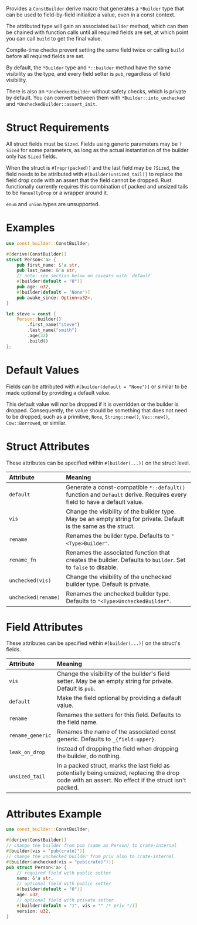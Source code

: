 Provides a `ConstBuilder` derive macro that generates a `*Builder` type
that can be used to field-by-field initialize a value, even in a const
context.

The attributed type will gain an associated `builder` method, which can then
be chained with function calls until all required fields are set, at which
point you can call `build` to get the final value.

Compile-time checks prevent setting the same field twice or calling `build`
before all required fields are set.

By default, the `*Builder` type and `*::builder` method have the same
visibility as the type, and every field setter is `pub`, regardless of field
visibility.

There is also an `*UncheckedBuilder` without safety checks, which is
private by default. You can convert between them with
`*Builder::into_unchecked` and `*UncheckedBuilder::assert_init`.

# Struct Requirements

All struct fields must be `Sized`. Fields using generic parameters may be
`?Sized` for some parameters, as long as the actual instantiation
of the builder only has `Sized` fields.

When the struct is `#[repr(packed)]` and the last field may be
`?Sized`, the field needs to be attributed with `#[builder(unsized_tail)]`
to replace the field drop code with an assert that the field cannot be dropped.
Rust functionally currently requires this combination of packed and unsized
tails to be `ManuallyDrop` or a wrapper around it.

`enum` and `union` types are unsupported.

# Examples

```rust
use const_builder::ConstBuilder;

#[derive(ConstBuilder)]
struct Person<'a> {
    pub first_name: &'a str,
    pub last_name: &'a str,
    // note: see section below on caveats with `default`
    #[builder(default = "0")]
    pub age: u32,
    #[builder(default = "None")]
    pub awake_since: Option<u32>,
}

let steve = const {
    Person::builder()
        .first_name("steve")
        .last_name("smith")
        .age(32)
        .build()
};
```

# Default Values

Fields can be attributed with `#[builder(default = "None")]` or similar to
be made optional by providing a default value.

This default value will _not_ be dropped if it is overridden or the builder
is dropped. Consequently, the value should be something that does not need
to be dropped, such as a primitive, `None`, `String::new()`,
`Vec::new()`, `Cow::Borrowed`, or similar.

# Struct Attributes

These attributes can be specified within `#[builder(...)]` on the struct
level.

| Attribute           | Meaning |
|:------------------- |:------- |
| `default`           | Generate a const-compatible `*::default()` function and `Default` derive. Requires every field to have a default value. |
| `vis`               | Change the visibility of the builder type. May be an empty string for private. Default is the same as the struct. |
| `rename`            | Renames the builder type. Defaults to `"<Type>Builder"`. |
| `rename_fn`         | Renames the associated function that creates the builder. Defaults to `builder`. Set to `false` to disable. |
| `unchecked(vis)`    | Change the visibility of the unchecked builder type. Default is private. |
| `unchecked(rename)` | Renames the unchecked builder type. Defaults to `"<Type>UncheckedBuilder"`. |

# Field Attributes

These attributes can be specified within `#[builder(...)]` on the struct's
fields.

| Attribute        | Meaning |
|:---------------- |:------- |
| `vis`            | Change the visibility of the builder's field setter. May be an empty string for private. Default is `pub`. |
| `default`        | Make the field optional by providing a default value. |
| `rename`         | Renames the setters for this field. Defaults to the field name. |
| `rename_generic` | Renames the name of the associated const generic. Defaults to `_{field:upper}`. |
| `leak_on_drop`   | Instead of dropping the field when dropping the builder, do nothing. |
| `unsized_tail`   | In a packed struct, marks the last field as potentially being unsized, replacing the drop code with an assert. No effect if the struct isn't packed. |

# Attributes Example

```rust
use const_builder::ConstBuilder;

#[derive(ConstBuilder)]
// change the builder from pub (same as Person) to crate-internal
#[builder(vis = "pub(crate)")]
// change the unchecked builder from priv also to crate-internal
#[builder(unchecked(vis = "pub(crate)"))]
pub struct Person<'a> {
    // required field with public setter
    name: &'a str,
    // optional field with public setter
    #[builder(default = "0")]
    age: u32,
    // optional field with private setter
    #[builder(default = "1", vis = "" /* priv */)]
    version: u32,
}
```